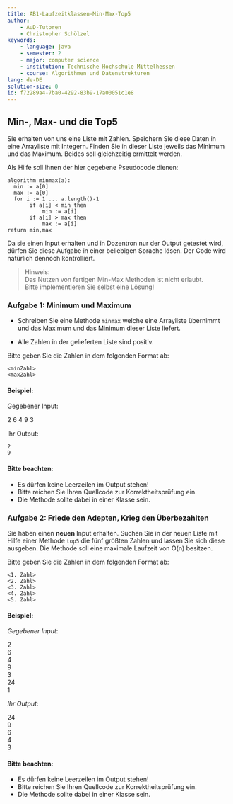 ```yaml
---
title: AB1-Laufzeitklassen-Min-Max-Top5
author:
    - AuD-Tutoren
    - Christopher Schölzel
keywords:
    - language: java
    - semester: 2
    - major: computer science
    - institution: Technische Hochschule Mittelhessen
    - course: Algorithmen und Datenstrukturen
lang: de-DE
solution-size: 0
id: f72289a4-7ba0-4292-83b9-17a00051c1e8
---
```


## Min-, Max- und die Top5
Sie erhalten von uns eine Liste mit Zahlen. Speichern Sie diese Daten in eine Arrayliste mit Integern. Finden Sie in dieser Liste jeweils das Minimum und das Maximum. Beides soll gleichzeitig ermittelt werden.

Als Hilfe soll Ihnen der hier gegebene Pseudocode dienen:

```
algorithm minmax(a):
  min := a[0]
  max := a[0]
  for i := 1 ... a.length()-1
	   if a[i] < min then
		   min := a[i]
	   if a[i] > max then
		   max := a[i]
return min,max
```

Da sie einen Input erhalten und in Dozentron nur der Output getestet wird, dürfen Sie diese Aufgabe in einer beliebigen Sprache lösen. Der Code wird natürlich dennoch kontrolliert.  

> Hinweis:  
Das Nutzen von fertigen Min-Max Methoden ist nicht erlaubt.  
Bitte implementieren Sie selbst eine Lösung!

### Aufgabe 1: Minimum und Maximum

* Schreiben Sie eine Methode `minmax` welche eine Arrayliste übernimmt und das Maximum und das Minimum dieser Liste liefert.

* Alle Zahlen in der gelieferten Liste sind positiv.  

Bitte geben Sie die Zahlen in dem folgenden Format ab:

```
<minZahl>
<maxZahl>
```

#### Beispiel:

Gegebener Input:

2
6
4
9
3

Ihr Output:
```  
2
9
```

#### Bitte beachten:

* Es dürfen keine Leerzeilen im Output stehen!
* Bitte reichen Sie Ihren Quellcode zur Korrektheitsprüfung ein.
* Die Methode sollte dabei in einer Klasse sein.

### Aufgabe 2: Friede den Adepten, Krieg den Überbezahlten

Sie haben einen **neuen** Input erhalten. Suchen Sie in der neuen Liste mit Hilfe einer Methode `top5` die fünf größten Zahlen und lassen Sie sich diese ausgeben. Die Methode soll eine maximale Laufzeit von O(n) besitzen.

Bitte geben Sie die Zahlen in dem folgenden Format ab:

```
<1. Zahl>
<2. Zahl>
<3. Zahl>
<4. Zahl>
<5. Zahl>
```

#### Beispiel:

*Gegebener Input*:  

2  
6  
4  
9  
3  
24  
1  


*Ihr Output*:  

24  
9  
6  
4  
3  


#### Bitte beachten:

* Es dürfen keine Leerzeilen im Output stehen!
* Bitte reichen Sie Ihren Quellcode zur Korrektheitsprüfung ein.
* Die Methode sollte dabei in einer Klasse sein.
